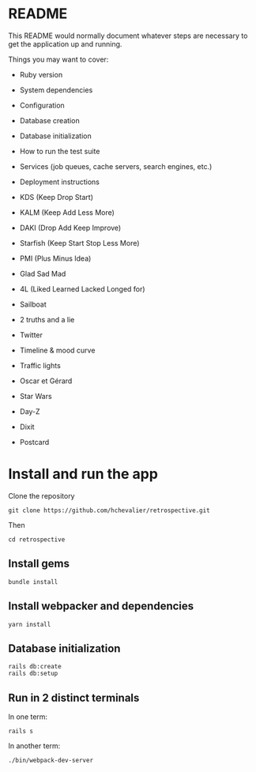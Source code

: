 # README

This README would normally document whatever steps are necessary to get the
application up and running.

Things you may want to cover:

* Ruby version

* System dependencies

* Configuration

* Database creation

* Database initialization

* How to run the test suite

* Services (job queues, cache servers, search engines, etc.)

* Deployment instructions

* KDS (Keep Drop Start)

* KALM (Keep Add Less More)

* DAKI (Drop Add Keep Improve)

* Starfish (Keep Start Stop Less More)

* PMI (Plus Minus Idea)

* Glad Sad Mad

* 4L (Liked Learned Lacked Longed for)

* Sailboat

* 2 truths and a lie

* Twitter

* Timeline & mood curve

* Traffic lights

* Oscar et Gérard

* Star Wars

* Day-Z

* Dixit

* Postcard

# Install and run the app

Clone the repository

    git clone https://github.com/hchevalier/retrospective.git

Then

    cd retrospective

## Install gems

    bundle install

## Install webpacker and dependencies

    yarn install

## Database initialization


    rails db:create
    rails db:setup

## Run in 2 distinct terminals

In one term:

    rails s

In another term:

    ./bin/webpack-dev-server
